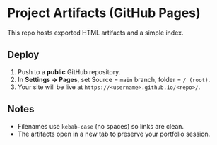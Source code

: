 # Project Artifacts (GitHub Pages)

This repo hosts exported HTML artifacts and a simple index.

## Deploy
1. Push to a **public** GitHub repository.
2. In **Settings → Pages**, set Source = `main` branch, folder = `/ (root)`.
3. Your site will be live at `https://<username>.github.io/<repo>/`.

## Notes
- Filenames use `kebab-case` (no spaces) so links are clean.
- The artifacts open in a new tab to preserve your portfolio session.
